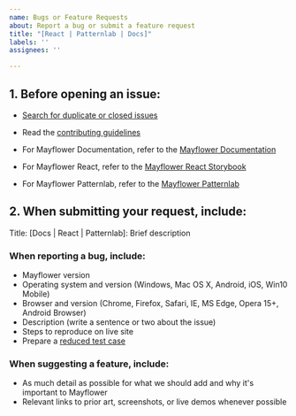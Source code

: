 ```yaml
---
name: Bugs or Feature Requests
about: Report a bug or submit a feature request
title: "[React | Patternlab | Docs]"
labels: ''
assignees: ''

---
```


## 1. Before opening an issue:

- [Search for duplicate or closed issues](https://github.com/massgov/mayflower/issues?utf8=%E2%9C%93&q=is%3Aissue)
- Read the [contributing guidelines](https://github.com/massgov/mayflower/blob/master/CONTRIBUTING.md)

- For Mayflower Documentation, refer to the [Mayflower Documentation](https://mass.gov/mayflower)
- For Mayflower React, refer to the [Mayflower React Storybook](https://mayflower.digital.mass.gov/react/)
- For Mayflower Patternlab, refer to the [Mayflower Patternlab](https://mayflower.digital.mass.gov/patternlab/)


## 2. When submitting your request, include:

Title: [Docs | React | Patternlab]: Brief description

### When reporting a bug, include:

- Mayflower version
- Operating system and version (Windows, Mac OS X, Android, iOS, Win10 Mobile)
- Browser and version (Chrome, Firefox, Safari, IE, MS Edge, Opera 15+, Android Browser)
- Description (write a sentence or two about the issue)
- Steps to reproduce on live site
- Prepare a [reduced test case](https://css-tricks.com/reduced-test-cases/)

### When suggesting a feature, include:

- As much detail as possible for what we should add and why it's important to Mayflower
- Relevant links to prior art, screenshots, or live demos whenever possible


